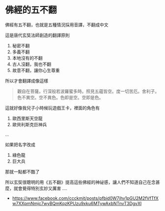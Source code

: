 # 佛經的五不翻

佛經有五不翻，也就是五種情況採用音譯，不翻成中文

這是唐代玄奘法師創造的翻譯原則

1. 秘密不翻
2. 多義不翻
3. 本地沒有的不翻
4. 古人沒翻，我也不翻
5. 故意不翻，讓你心生尊重

所以才會翻譯成像這樣

> 觀自在菩薩。行深般若波羅蜜多時。照見五蘊皆空。度一切苦厄。舍利子。色不異空。空不異色。色即是空。空即是色。

這就好像我兒子小時候玩遊戲王卡，裡面的角色有

1. 歐西里斯天空龍
2. 歐貝利斯克巨神兵

... 

如果把名字改成

1. 綠色龍
2. 巨大兵

那就一點都不酷了

所以玄奘很聰明的用《五不翻》提高這些佛經的神祕感，讓人們不知道自己在念甚麼，就會覺得特別玄妙又厲害 ....

* https://www.facebook.com/ccckmit/posts/pfbid0W7ihv1pGU2M2fVfTfXw7XXpmNmjc7wyBQmKqzKPUzu9xku6MTywAxbNTnvT3DgvXl

